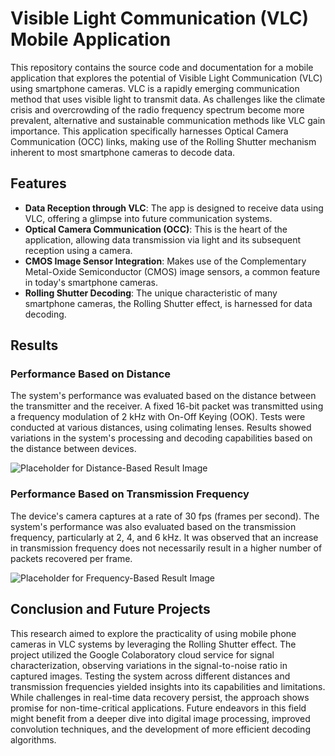 # Visible Light Communication (VLC) Mobile Application

This repository contains the source code and documentation for a mobile application that explores the potential of Visible Light Communication (VLC) using smartphone cameras. VLC is a rapidly emerging communication method that uses visible light to transmit data. As challenges like the climate crisis and overcrowding of the radio frequency spectrum become more prevalent, alternative and sustainable communication methods like VLC gain importance. This application specifically harnesses Optical Camera Communication (OCC) links, making use of the Rolling Shutter mechanism inherent to most smartphone cameras to decode data.

## Features

- **Data Reception through VLC**: The app is designed to receive data using VLC, offering a glimpse into future communication systems.
- **Optical Camera Communication (OCC)**: This is the heart of the application, allowing data transmission via light and its subsequent reception using a camera.
- **CMOS Image Sensor Integration**: Makes use of the Complementary Metal-Oxide Semiconductor (CMOS) image sensors, a common feature in today's smartphone cameras.
- **Rolling Shutter Decoding**: The unique characteristic of many smartphone cameras, the Rolling Shutter effect, is harnessed for data decoding.

## Results

### Performance Based on Distance

The system's performance was evaluated based on the distance between the transmitter and the receiver. A fixed 16-bit packet was transmitted using a frequency modulation of 2 kHz with On-Off Keying (OOK). Tests were conducted at various distances, using colimating lenses. Results showed variations in the system's processing and decoding capabilities based on the distance between devices.

![Placeholder for Distance-Based Result Image](image-report/image1.jpg)

### Performance Based on Transmission Frequency

The device's camera captures at a rate of 30 fps (frames per second). The system's performance was also evaluated based on the transmission frequency, particularly at 2, 4, and 6 kHz. It was observed that an increase in transmission frequency does not necessarily result in a higher number of packets recovered per frame.

![Placeholder for Frequency-Based Result Image](image-report/image2.jpg)

## Conclusion and Future Projects

This research aimed to explore the practicality of using mobile phone cameras in VLC systems by leveraging the Rolling Shutter effect. The project utilized the Google Colaboratory cloud service for signal characterization, observing variations in the signal-to-noise ratio in captured images. Testing the system across different distances and transmission frequencies yielded insights into its capabilities and limitations. While challenges in real-time data recovery persist, the approach shows promise for non-time-critical applications. Future endeavors in this field might benefit from a deeper dive into digital image processing, improved convolution techniques, and the development of more efficient decoding algorithms.
